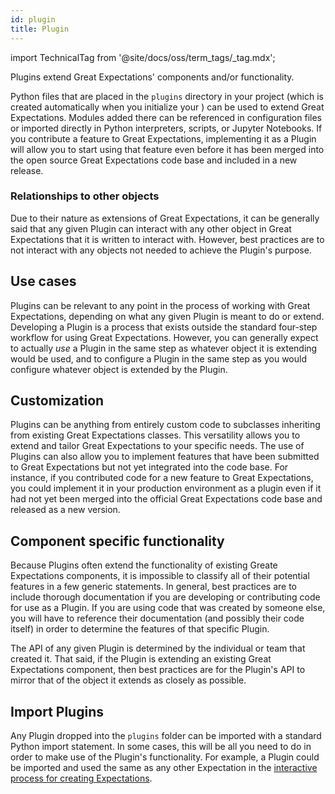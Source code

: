 ```yaml
---
id: plugin
title: Plugin
---
```


import TechnicalTag from '@site/docs/oss/term_tags/_tag.mdx';

Plugins extend Great Expectations' components and/or functionality.

Python files that are placed in the `plugins` directory in your project (which is created automatically when you initialize your <TechnicalTag relative="../" tag="data_context" text="Data Context" />) can be used to extend Great Expectations.  Modules added there can be referenced in configuration files or imported directly in Python interpreters, scripts, or Jupyter Notebooks.  If you contribute a feature to Great Expectations, implementing it as a Plugin will allow you to start using that feature even before it has been merged into the open source Great Expectations code base and included in a new release.

### Relationships to other objects

Due to their nature as extensions of Great Expectations, it can be generally said that any given Plugin can interact with any other object in Great Expectations that it is written to interact with.  However, best practices are to not interact with any objects not needed to achieve the Plugin's purpose.

## Use cases

Plugins can be relevant to any point in the process of working with Great Expectations, depending on what any given Plugin is meant to do or extend.  Developing a Plugin is a process that exists outside the standard four-step workflow for using Great Expectations.  However, you can generally expect to actually *use* a Plugin in the same step as whatever object it is extending would be used, and to configure a Plugin in the same step as you would configure whatever object is extended by the Plugin.

## Customization

Plugins can be anything from entirely custom code to subclasses inheriting from existing Great Expectations classes.  This versatility allows you to extend and tailor Great Expectations to your specific needs.  The use of Plugins can also allow you to implement features that have been submitted to Great Expectations but not yet integrated into the code base.  For instance, if you contributed code for a new feature to Great Expectations, you could implement it in your production environment as a plugin even if it had not yet been merged into the official Great Expectations code base and released as a new version.

## Component specific functionality

Because Plugins often extend the functionality of existing Greate Expectations components, it is impossible to classify all of their potential features in a few generic statements.  In general, best practices are to include thorough documentation if you are developing or contributing code for use as a Plugin.  If you are using code that was created by someone else, you will have to reference their documentation (and possibly their code itself) in order to determine the features of that specific Plugin.

The API of any given Plugin is determined by the individual or team that created it.  That said, if the Plugin is extending an existing Great Expectations component, then best practices are for the Plugin's API to mirror that of the object it extends as closely as possible.

## Import Plugins

Any Plugin dropped into the `plugins` folder can be imported with a standard Python import statement.  In some cases, this will be all you need to do in order to make use of the Plugin's functionality.  For example, a <TechnicalTag relative="../" tag="custom_expectation" text="Custom Expectation" /> Plugin could be imported and used the same as any other Expectation in the [interactive process for creating Expectations](../guides/expectations/how_to_create_and_edit_expectations_with_instant_feedback_from_a_sample_batch_of_data.md).

